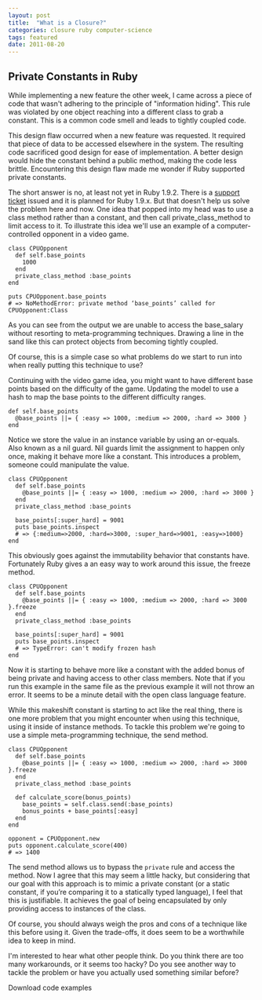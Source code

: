 ```yaml
---
layout: post
title:  "What is a Closure?"
categories: closure ruby computer-science
tags: featured
date: 2011-08-20
---
```


Private Constants in Ruby
------

While implementing a new feature the other week, I came across a piece of code that wasn't adhering to the principle of "information hiding". This rule was violated by one object reaching into a different class to grab a constant. This is a common code smell and leads to tightly coupled code.

This design flaw occurred when a new feature was requested. It required that piece of data to be accessed elsewhere in the system. The resulting code sacrificed good design for ease of implementation. A better design would hide the constant behind a public method, making the code less brittle. Encountering this design flaw made me wonder if Ruby supported private constants.

The short answer is no, at least not yet in Ruby 1.9.2. There is a [support ticket](http://redmine.ruby-lang.org/issues/3908) issued and it is planned for Ruby 1.9.x. But that doesn't help us solve the problem here and now. One idea that popped into my head was to use a class method rather than a constant, and then call private_class_method to limit access to it. To illustrate this idea we'll use an example of a computer-controlled opponent in a video game.

    class CPUOpponent
      def self.base_points
        1000
      end
      private_class_method :base_points
    end
    
    puts CPUOpponent.base_points
    # => NoMethodError: private method ‘base_points’ called for CPUOpponent:Class

As you can see from the output we are unable to access the base_salary without resorting to meta-programming techniques. Drawing a line in the sand like this can protect objects from becoming tightly coupled. 

Of course, this is a simple case so what problems do we start to run into when really putting this technique to use?

Continuing with the video game idea, you might want to have different base points based on the difficulty of the game. Updating the model to use a hash to map the base points to the different difficulty ranges.

    def self.base_points
      @base_points ||= { :easy => 1000, :medium => 2000, :hard => 3000 }
    end

Notice we store the value in an instance variable by using an or-equals. Also known as a nil guard. Nil guards limit the assignment to happen only once, making it behave more like a constant. This introduces a problem, someone could manipulate the value.

    class CPUOpponent
      def self.base_points
        @base_points ||= { :easy => 1000, :medium => 2000, :hard => 3000 }
      end
      private_class_method :base_points
      
      base_points[:super_hard] = 9001
      puts base_points.inspect
      # => {:medium=>2000, :hard=>3000, :super_hard=>9001, :easy=>1000}
    end

This obviously goes against the immutability behavior that constants have. Fortunately Ruby gives a an easy way to work around this issue, the freeze method.

    class CPUOpponent
      def self.base_points
        @base_points ||= { :easy => 1000, :medium => 2000, :hard => 3000 }.freeze
      end
      private_class_method :base_points
    
      base_points[:super_hard] = 9001
      puts base_points.inspect
      # => TypeError: can't modify frozen hash
    end

Now it is starting to behave more like a constant with the added bonus of being private and having access to other class members. Note that if you run this example in the same file as the previous example it will not throw an error. It seems to be a minute detail with the open class language feature. 

While this makeshift constant is starting to act like the real thing, there is one more problem that you might encounter when using this technique, using it inside of instance methods. To tackle this problem we're going to use a simple meta-programming technique, the send method.

    class CPUOpponent
      def self.base_points
        @base_points ||= { :easy => 1000, :medium => 2000, :hard => 3000 }.freeze
      end
      private_class_method :base_points
    
      def calculate_score(bonus_points)
        base_points = self.class.send(:base_points)
        bonus_points + base_points[:easy]
      end
    end
    
    opponent = CPUOpponent.new
    puts opponent.calculate_score(400)
    # => 1400
  
The send method allows us to bypass the `private` rule and access the method. Now I agree that this may seem a little hacky, but considering that our goal with this approach is to mimic a private constant (or a static constant, if you’re comparing it to a statically typed language), I feel that this is justifiable. It achieves the goal of being encapsulated by only providing access to instances of the class.

Of course, you should always weigh the pros and cons of a technique like this before using it. Given the trade-offs, it does seem to be a worthwhile idea to keep in mind.

I'm interested to hear what other people think. Do you think there are too many workarounds, or it seems too hacky? Do you see another way to tackle the problem or have you actually used something similar before?

Download code examples